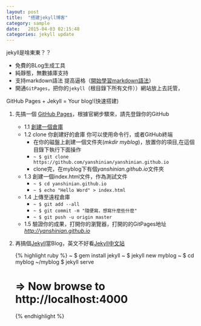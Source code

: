 ```yaml
---
layout: post
title:  "搭建jekyll博客"
category: sample
date:   2015-04-03 02:15:48
categories: jekyll update
---
```

jekyll是啥東東？？

* 免費的BLog生成工具
* 純靜態，無數據庫支持
* 支持markdown語法 提高逼格（[開始學習markdown語法][studymarkdown]）
* 開通`GitPages`，把你的`jekyll`（根目錄下所有文件））網站放上去託管，

GitHub Pages + Jekyll = Your blog!(快速搭建)


1. 先搞一個 [GitHub Pages][githubpages]，根據官網步驟來，請先登錄你的GitHub
	* 1.1 [創建一個倉庫][create a repository]
	* 1.2 clone 你創建好的倉庫 你可以使用命令行，或者GitHub終端
		*  在你的磁盤上創建一個文件夾(*mkdir myblog*)，放置你的項目,在這個目錄下執行下面操作
		* `~ $ git clone https://github.com/yanshinian/yanshinian.github.io`
		*  clone完，在myblog下有個*yanshinian.github.io*文件夾
	* 1.3 創建一個index.html文件，作為測試文件
		*  `~ $ cd yanshinian.github.io`
		*  `~ $ echo "Hello Word" > index.html` 
	* 1.4 上傳至遠程倉庫
		*  `~ $ git add --all`
		*  `~ $ git commit -m "隨便寫，想寫什麼些什麼"`
		*  `~ $ git push -u origin master`
	* 1.5 驗證你的成果，打開你的瀏覽器，打開的的GitPages地址*http://yanshinian.github.io*


2. 再搞個[Jekyll][jekyllrb]當Blog，英文不好看[Jekyll中文站][jekyllcn]
	
	{% highlight ruby %}
	~ $ gem install jekyll
	~ $ jekyll new myblog
	~ $ cd myblog
	~/myblog $ jekyll serve
	# => Now browse to http://localhost:4000
	{% endhighlight %}


[studymarkdown]: http://sspai.com/25137
[githubpages]:https://pages.github.com/
[create a repository]:https://github.com/new
[jekyllrb]: http://jekyllrb.com
[jekyllcn]: http://jekyllcn.com/
[jekyll-gh]:   https://github.com/jekyll/jekyll
[jekyll-help]: https://github.com/jekyll/jekyll-help






